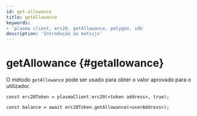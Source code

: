 ```yaml
---
id: get-allowance
title: getAllowance
keywords:
- 'plasma client, erc20, getAllowance, polygon, sdk'
description: 'Introdução ao maticjs'
---
```


# getAllowance {#getallowance}

O método `getAllowance` pode ser usado para obter o valor aprovado para o utilizador.

```
const erc20Token = plasmaClient.erc20(<token address>, true);

const balance = await erc20Token.getAllowance(<userAddress>);
```
